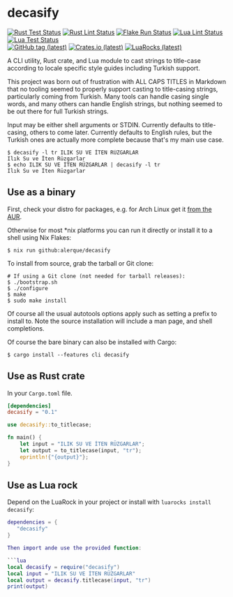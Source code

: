 # decasify

[![Rust Test Status](https://img.shields.io/github/actions/workflow/status/alerque/decasify/rust_test.yml?branch=master&label=Rust+Test&logo=Rust)](https://github.com/alerque/decasify/actions/workflows/rust_test.yml)
[![Rust Lint Status](https://img.shields.io/github/actions/workflow/status/alerque/decasify/rust_lint.yml?branch=master&label=Rust+Lint&logo=Rust)](https://github.com/alerque/decasify/actions/workflows/rust_list.yml)
[![Flake Run Status](https://img.shields.io/github/actions/workflow/status/alerque/decasify/nix.yml?branch=master&label=Flake&logo=NixOS)](https://github.com/alerque/decasify/actions/workflows/nix.yml)
[![Lua Lint Status](https://img.shields.io/github/actions/workflow/status/alerque/decasify/luacheck.yml?branch=master&label=Luacheck&logo=Lua)](https://github.com/alerque/decasify/actions/workflows/luacheck.yml)
[![Lua Test Status](https://img.shields.io/github/actions/workflow/status/alerque/decasify/busted.yml?branch=master&label=Busted&logo=Lua)](https://github.com/alerque/decasify/actions/workflows/busted.yml)  
[![GitHub tag (latest)](https://img.shields.io/github/v/tag/alerque/decasify)](https://github.com/alerque/decasify/releases)
[![Crates.io (latest)](https://img.shields.io/crates/v/decasify)](https://crates.io/crates/decasify)
[![LuaRocks (latest)](https://img.shields.io/luarocks/v/alerque/decasify)](https://luarocks.org/modules/alerque/decasify)

A CLI utility, Rust crate, and Lua module to cast strings to title-case according to locale specific style guides including Turkish support.

This project was born out of frustration with ALL CAPS TITLES in Markdown that no tooling seemed to properly support casting to title-casing strings, particularly coming from Turkish.
Many tools can handle casing single words, and many others can handle English strings, but nothing seemed to be out there for full Turkish strings.

Input may be either shell arguments or STDIN.
Currently defaults to title-casing, others to come later.
Currently defaults to English rules, but the Turkish ones are actually more complete because that's my main use case.

``` console
$ decasify -l tr ILIK SU VE İTEN RÜZGARLAR
Ilık Su ve İten Rüzgarlar
$ echo ILIK SU VE İTEN RÜZGARLAR | decasify -l tr
Ilık Su ve İten Rüzgarlar
```

## Use as a binary

First, check your distro for packages, e.g. for Arch Linux get it [from the AUR](https://aur.archlinux.org/packages/decasify).

Otherwise for most *nix platforms you can run it directly or install it to a shell using Nix Flakes:

``` console
$ nix run github:alerque/decasify
```

To install from source, grab the tarball or Git clone:

```console
# If using a Git clone (not needed for tarball releases):
$ ./bootstrap.sh
$ ./configure
$ make
$ sudo make install
```
Of course all the usual autotools options apply such as setting a prefix to install to.
Note the source installation will include a man page, and shell completions.

Of course the bare binary can also be installed with Cargo:

```console
$ cargo install --features cli decasify
```

## Use as Rust crate

In your `Cargo.toml` file.

```toml
[dependencies]
decasify = "0.1"
```

```rust
use decasify::to_titlecase;

fn main() {
    let input = "ILIK SU VE İTEN RÜZGARLAR";
    let output = to_titlecase(input, "tr");
    eprintln!{"{output}"};
}
```

## Use as Lua rock

Depend on the LuaRock in your project or install with `luarocks install decasify`:

```lua
dependencies = {
   "decasify"
}

Then import ande use the provided function:

```lua
local decasify = require("decasify")
local input = "ILIK SU VE İTEN RÜZGARLAR"
local output = decasify.titlecase(input, "tr")
print(output)
```
